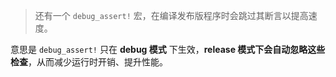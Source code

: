 > 还有一个 `debug_assert!` 宏，在编译发布版程序时会跳过其断言以提高速度。

意思是 `debug_assert!` 只在 **debug 模式** 下生效，**release 模式下会自动忽略这些检查**，从而减少运行时开销、提升性能。